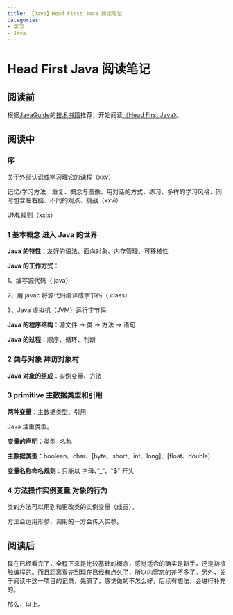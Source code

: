 ```yaml
---
title: 【Java】Head First Java 阅读笔记
categories:
- 学习
- Java
---
```


# Head First Java 阅读笔记

## 阅读前

根据[JavaGuide](https://javaguide.cn/)的[技术书籍](https://javaguide.cn/books/java.html)推荐，开始阅读[《Head First Java》](https://book.douban.com/subject/2000732/)。

## 阅读中

### 序

关于外部认识或学习理论的课程（xxv）

记忆/学习方法：重复、概念与图像、用对话的方式、练习、多样的学习风格、同时包含左右脑、不同的观点、挑战（xxvi）

UML规则（xxix）

### 1 基本概念 进入 Java 的世界

**Java 的特性**：友好的语法、面向对象、内存管理、可移植性

**Java 的工作方式**：

1、编写源代码（.java）

2、用 javac 将源代码编译成字节码（.class）

3、Java 虚拟机（JVM）运行字节码

**Java 的程序结构**：源文件 -> 类 -> 方法 -> 语句

**Java 的过程**：顺序、循环、判断

### 2 类与对象 拜访对象村

**Java 对象的组成**：实例变量、方法

### 3 primitive 主数据类型和引用

**两种变量**：主数据类型、引用

Java 注重类型。

**变量的声明**：类型+名称

**主数据类型**：boolean、char、[byte、short、int、long]、[float、double]

**变量名称命名规则**：只能以 字母、”_“、"$" 开头

### 4 方法操作实例变量 对象的行为

类的方法可以用到和更改类的实例变量（成员）。

方法会运用形参，调用的一方会传入实参。

## 阅读后

现在已经看完了，全程下来是比较基础的概念，感觉适合的确实是新手，还是初接触编程的。而且距离看完到现在已经有点久了，所以内容忘的差不多了。另外，关于阅读中这一项目的记录，先鸽了，感觉做的不怎么好，后续有想法，会进行补充的。

那么，以上。



























